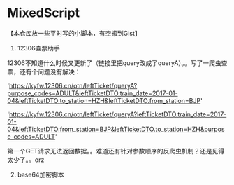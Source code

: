 # MixedScript
【本仓库放一些平时写的小脚本，有空搬到Gist】

1. 12306查票助手

12306不知道什么时候又更新了（链接里把query改成了queryA）。。写了一爬虫查票，还有个问题没有解决：

'https://kyfw.12306.cn/otn/leftTicket/queryA?purpose_codes=ADULT&leftTicketDTO.train_date=2017-01-04&leftTicketDTO.to_station=HZH&leftTicketDTO.from_station=BJP'

'https://kyfw.12306.cn/otn/leftTicket/queryA?leftTicketDTO.train_date=2017-01-04&leftTicketDTO.from_station=BJP&leftTicketDTO.to_station=HZH&purpose_codes=ADULT'

第一个GET请求无法返回数据。。难道还有针对参数顺序的反爬虫机制？还是见得太少了。。orz



2. base64加密脚本